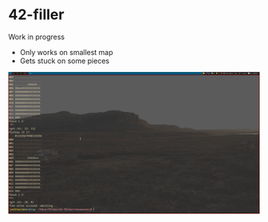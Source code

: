 # 42-filler
Work in progress
- Only works on smallest map
- Gets stuck on some pieces

![](gif.gif)
